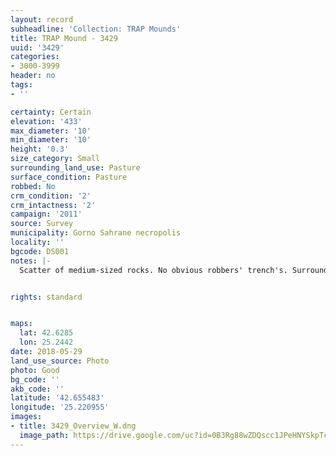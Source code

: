 ```yaml
---
layout: record
subheadline: 'Collection: TRAP Mounds'
title: TRAP Mound - 3429
uuid: '3429'
categories:
- 3000-3999
header: no
tags:
- ''

certainty: Certain
elevation: '433'
max_diameter: '10'
min_diameter: '10'
height: '0.3'
size_category: Small
surrounding_land_use: Pasture
surface_condition: Pasture
robbed: No
crm_condition: '2'
crm_intactness: '2'
campaign: '2011'
source: Survey
municipality: Gorno Sahrane necropolis
locality: ''
bgcode: DS001
notes: |-
  Scatter of medium-sized rocks. No obvious robbers' trench's. Surrounded by 3 other mounds.


rights: standard


maps:
  lat: 42.6285
  lon: 25.2442
date: 2018-05-29
land_use_source: Photo
photo: Good
bg_code: ''
akb_code: ''
latitude: '42.655483'
longitude: '25.220955'
images:
- title: 3429_Overview_W.dng
  image_path: https://drive.google.com/uc?id=0B3Rg88wZDQscc1JPeHNYSkpTcFk
---
```

